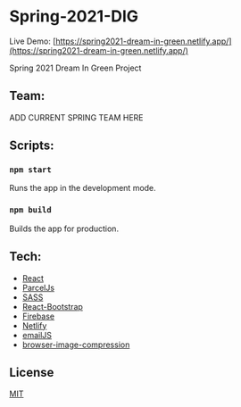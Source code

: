 # Spring-2021-DIG
 Live Demo: [https://spring2021-dream-in-green.netlify.app/](https://spring2021-dream-in-green.netlify.app/)

Spring 2021 Dream In Green Project

## Team:
ADD CURRENT SPRING TEAM HERE

## Scripts:

### `npm start`
Runs the app in the development mode.
### `npm build`
Builds the app for production.

## Tech:
- [React](https://reactjs.org/)
- [ParcelJs](https://parceljs.org/)
- [SASS](https://sass-lang.com/)
- [React-Bootstrap](https://react-bootstrap.github.io/)
- [Firebase](https://firebase.google.com/)
- [Netlify](https://www.netlify.com/)
- [emailJS](https://www.emailjs.com/)
- [browser-image-compression](https://www.npmjs.com/package/browser-image-compression)

## License
[MIT](https://choosealicense.com/licenses/mit/)
